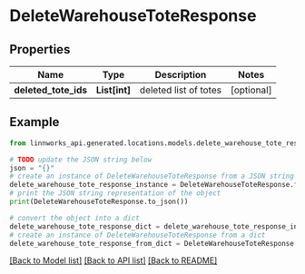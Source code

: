 # DeleteWarehouseToteResponse


## Properties

Name | Type | Description | Notes
------------ | ------------- | ------------- | -------------
**deleted_tote_ids** | **List[int]** | deleted list of totes | [optional] 

## Example

```python
from linnworks_api.generated.locations.models.delete_warehouse_tote_response import DeleteWarehouseToteResponse

# TODO update the JSON string below
json = "{}"
# create an instance of DeleteWarehouseToteResponse from a JSON string
delete_warehouse_tote_response_instance = DeleteWarehouseToteResponse.from_json(json)
# print the JSON string representation of the object
print(DeleteWarehouseToteResponse.to_json())

# convert the object into a dict
delete_warehouse_tote_response_dict = delete_warehouse_tote_response_instance.to_dict()
# create an instance of DeleteWarehouseToteResponse from a dict
delete_warehouse_tote_response_from_dict = DeleteWarehouseToteResponse.from_dict(delete_warehouse_tote_response_dict)
```
[[Back to Model list]](../README.md#documentation-for-models) [[Back to API list]](../README.md#documentation-for-api-endpoints) [[Back to README]](../README.md)



